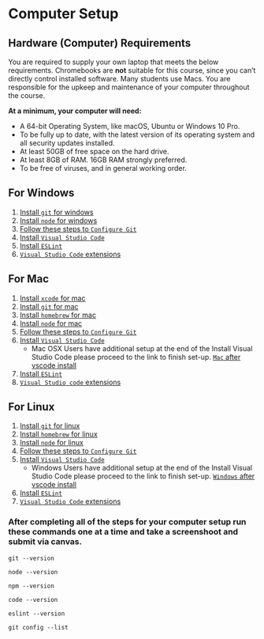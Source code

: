 # Computer Setup

## Hardware (Computer) Requirements

You are required to supply your own laptop that meets the below requirements. Chromebooks are **not** suitable for this course, since you can’t directly control installed software. Many students use Macs. You are responsible for the upkeep and maintenance of your computer throughout the course. 

**At a minimum, your computer will need:**

* A 64-bit Operating System, like macOS, Ubuntu or Windows 10 Pro.
* To be fully up to date, with the latest version of its operating system and all security updates installed.
* At least 50GB of free space on the hard drive.
* At least 8GB of RAM. 16GB RAM strongly preferred.
* To be free of viruses, and in general working order.

## For Windows  
  1. [Install `git` for windows](git-for-windows-instal.md)
  2. [Install `node` for windows](node-window-users.md)
  3. [Follow these steps to `Configure Git` ](git-config.md)
  4. [Install `Visual Studio Code`](vscode-all.md)
  5. [Install `ESLint`](eslint.md) 
  6. [`Visual Studio Code` extensions](vsc-need-ex.md)

## For Mac
  1. [Install `xcode` for mac](mac-xcode.md)
  2. [Install `git` for mac](git-mac-users.md)
  3. [Install `homebrew` for mac](brew-mac.md)
  4. [Install `node` for mac](node-for-mac-linux.md)
  5. [Follow these steps to `Configure Git` ](git-config.md)
  6. [Install `Visual Studio Code`](vscode-all.md)
      * Mac OSX Users have additional setup at the end of the Install Visual Studio Code please proceed to the link to finish set-up.
      [ `Mac` after vscode install](vscode-mac.md)
  7. [Install `ESLint`](eslint.md) 
  8. [`Visual Studio code` extensions](vsc-need-ex.md)

## For Linux
  1. [Install `git` for linux](git-linux-users.md)
  2. [Install `homebrew` for linux](brew-linux.md)
  3. [Install `node` for linux](node-for-mac-linux.md)
  4. [Follow these steps to `Configure Git` ](git-config.md)
  5. [Install `Visual Studio Code`](vscode-all.md)
        * Windows Users have additional setup at the end of the Install Visual Studio Code please proceed to the link to finish set-up. 
        [ `Windows` after vscode install](vscode-windows.md)
  6. [Install `ESLint`](eslint.md) 
  7. [`Visual Studio Code` extensions](vsc-need-ex.md)


###  After completing all of the steps for your computer setup run these commands one at a time and take a **screenshoot** and submit via **canvas**.
```
git --version

node --version

npm --version

code --version

eslint --version

git config --list
```
 
 





